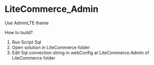 # LiteCommerce_Admin
Use AdminLTE theme

How to build?
1. Run Script Sql
2. Open solution in LiteCommerce folder
3. Edit Sql connection string in webConfig at LiteCommerce.Admin of LiteCommerce folder
